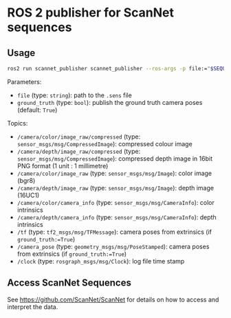 # ROS 2 publisher for ScanNet sequences

## Usage

```bash
ros2 run scannet_publisher scannet_publisher --ros-args -p file:="$SEQUENCE.sens"
```

Parameters:
- `file` (type: `string`): path to the `.sens` file
- `ground_truth` (type: `bool`): publish the ground truth camera poses (default: `True`)

Topics:
- `/camera/color/image_raw/compressed` (type: `sensor_msgs/msg/CompressedImage`): compressed colour image
- `/camera/depth/image_raw/compressed` (type: `sensor_msgs/msg/CompressedImage`): compressed depth image in 16bit PNG format (1 unit : 1 millimetre)
- `/camera/color/image_raw` (type: `sensor_msgs/msg/Image`): color image (bgr8)
- `/camera/depth/image_raw` (type: `sensor_msgs/msg/Image`): depth image (16UC1)
- `/camera/color/camera_info` (type: `sensor_msgs/msg/CameraInfo`): color intrinsics
- `/camera/depth/camera_info` (type: `sensor_msgs/msg/CameraInfo`): depth intrinsics
- `/tf` (type: `tf2_msgs/msg/TFMessage`): camera poses from extrinsics (if `ground_truth:=True`)
- `/camera_pose` (type: `geometry_msgs/msg/PoseStamped`): camera poses from extrinsics (if `ground_truth:=True`)
- `/clock` (type: `rosgraph_msgs/msg/Clock`): log file time stamp




## Access ScanNet Sequences

See https://github.com/ScanNet/ScanNet for details on how to access and interpret the data.
